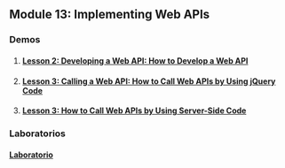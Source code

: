 ## Module 13: Implementing Web APIs

### Demos

1. #### [Lesson 2: Developing a Web API: How to Develop a Web API](Demos/01_WebApiExample_begin)

2. #### [Lesson 3: Calling a Web API: How to Call Web APIs by Using jQuery Code](Demos/02_JQueryExample_begin)

3. #### [Lesson 3: How to Call Web APIs by Using Server-Side Code](Demos/03_SignalRExample_begin)

### Laboratorios

  #### [Laboratorio](Labs) 
  
  
  
